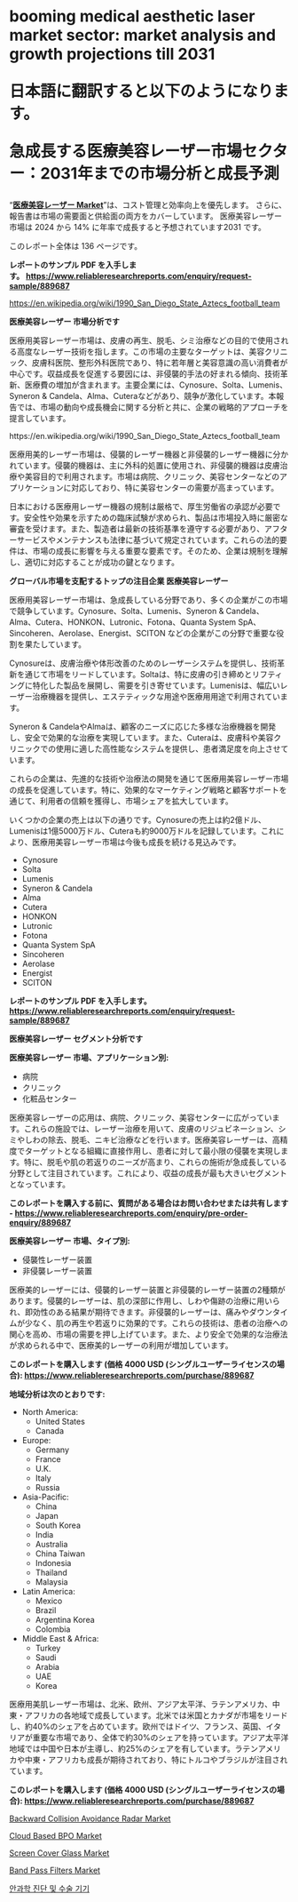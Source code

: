 <p><h1> booming medical aesthetic laser market sector: market analysis and growth projections till 2031

日本語に翻訳すると以下のようになります。

急成長する医療美容レーザー市場セクター：2031年までの市場分析と成長予測</h1></p><p>&ldquo;<strong><a href="https://www.reliableresearchreports.com/medical-aesthetic-laser-r889687">医療美容レーザー Market</a></strong>&rdquo;は、コスト管理と効率向上を優先します。 さらに、報告書は市場の需要面と供給面の両方をカバーしています。 医療美容レーザー 市場は 2024 から 14% に年率で成長すると予想されています2031 です。</p>
<p>このレポート全体は 136 ページです。</p>
<p><strong>レポートのサンプル PDF を入手します。&nbsp;<a href="https://www.reliableresearchreports.com/enquiry/request-sample/889687">https://www.reliableresearchreports.com/enquiry/request-sample/889687</a></strong></p>
<p><a href="https://en.wikipedia.org/wiki/1990_San_Diego_State_Aztecs_football_team">https://en.wikipedia.org/wiki/1990_San_Diego_State_Aztecs_football_team</a></p>
<p><strong>医療美容レーザー 市場分析です</strong></p>
<p><p>医療用美容レーザー市場は、皮膚の再生、脱毛、シミ治療などの目的で使用される高度なレーザー技術を指します。この市場の主要なターゲットは、美容クリニック、皮膚科医院、整形外科医院であり、特に若年層と美容意識の高い消費者が中心です。収益成長を促進する要因には、非侵襲的手法の好まれる傾向、技術革新、医療費の増加が含まれます。主要企業には、Cynosure、Solta、Lumenis、Syneron & Candela、Alma、Cuteraなどがあり、競争が激化しています。本報告では、市場の動向や成長機会に関する分析と共に、企業の戦略的アプローチを提言しています。</p></p>
<p>https://en.wikipedia.org/wiki/1990_San_Diego_State_Aztecs_football_team</p>
<p><p>医療用美的レーザー市場は、侵襲的レーザー機器と非侵襲的レーザー機器に分かれています。侵襲的機器は、主に外科的処置に使用され、非侵襲的機器は皮膚治療や美容目的で利用されます。市場は病院、クリニック、美容センターなどのアプリケーションに対応しており、特に美容センターの需要が高まっています。</p><p>日本における医療用レーザー機器の規制は厳格で、厚生労働省の承認が必要です。安全性や効果を示すための臨床試験が求められ、製品は市場投入時に厳密な審査を受けます。また、製造者は最新の技術基準を遵守する必要があり、アフターサービスやメンテナンスも法律に基づいて規定されています。これらの法的要件は、市場の成長に影響を与える重要な要素です。そのため、企業は規制を理解し、適切に対応することが成功の鍵となります。</p></p>
<p><strong>グローバル市場を支配するトップの注目企業 医療美容レーザー</strong></p>
<p><p>医療用美容レーザー市場は、急成長している分野であり、多くの企業がこの市場で競争しています。Cynosure、Solta、Lumenis、Syneron & Candela、Alma、Cutera、HONKON、Lutronic、Fotona、Quanta System SpA、Sincoheren、Aerolase、Energist、SCITON などの企業がこの分野で重要な役割を果たしています。</p><p>Cynosureは、皮膚治療や体形改善のためのレーザーシステムを提供し、技術革新を通じて市場をリードしています。Soltaは、特に皮膚の引き締めとリフティングに特化した製品を展開し、需要を引き寄せています。Lumenisは、幅広いレーザー治療機器を提供し、エステティックな用途や医療用用途で利用されています。</p><p>Syneron & CandelaやAlmaは、顧客のニーズに応じた多様な治療機器を開発し、安全で効果的な治療を実現しています。また、Cuteraは、皮膚科や美容クリニックでの使用に適した高性能なシステムを提供し、患者満足度を向上させています。</p><p>これらの企業は、先進的な技術や治療法の開発を通じて医療用美容レーザー市場の成長を促進しています。特に、効果的なマーケティング戦略と顧客サポートを通じて、利用者の信頼を獲得し、市場シェアを拡大しています。</p><p>いくつかの企業の売上は以下の通りです。Cynosureの売上は約2億ドル、Lumenisは1億5000万ドル、Cuteraも約9000万ドルを記録しています。これにより、医療用美容レーザー市場は今後も成長を続ける見込みです。</p></p>
<p><ul><li>Cynosure</li><li>Solta</li><li>Lumenis</li><li>Syneron & Candela</li><li>Alma</li><li>Cutera</li><li>HONKON</li><li>Lutronic</li><li>Fotona</li><li>Quanta System SpA</li><li>Sincoheren</li><li>Aerolase</li><li>Energist</li><li>SCITON</li></ul></p>
<p><strong>レポートのサンプル PDF を入手します。 <a href="https://www.reliableresearchreports.com/enquiry/request-sample/889687">https://www.reliableresearchreports.com/enquiry/request-sample/889687</a></strong></p>
<p><strong>医療美容レーザー セグメント分析です</strong></p>
<p><strong>医療美容レーザー 市場、アプリケーション別:</strong></p>
<p><ul><li>病院</li><li>クリニック</li><li>化粧品センター</li></ul></p>
<p><p>医療美容レーザーの応用は、病院、クリニック、美容センターに広がっています。これらの施設では、レーザー治療を用いて、皮膚のリジュビネーション、シミやしわの除去、脱毛、ニキビ治療などを行います。医療美容レーザーは、高精度でターゲットとなる組織に直接作用し、患者に対して最小限の侵襲を実現します。特に、脱毛や肌の若返りのニーズが高まり、これらの施術が急成長している分野として注目されています。これにより、収益の成長が最も大きいセグメントとなっています。</p></p>
<p><strong>このレポートを購入する前に、質問がある場合はお問い合わせまたは共有します - <a href="https://www.reliableresearchreports.com/enquiry/pre-order-enquiry/889687">https://www.reliableresearchreports.com/enquiry/pre-order-enquiry/889687</a></strong></p>
<p><strong>医療美容レーザー 市場、タイプ別:</strong></p>
<p><ul><li>侵襲性レーザー装置</li><li>非侵襲レーザー装置</li></ul></p>
<p><p>医療美的レーザーには、侵襲的レーザー装置と非侵襲的レーザー装置の2種類があります。侵襲的レーザーは、肌の深部に作用し、しわや傷跡の治療に用いられ、即効性のある結果が期待できます。非侵襲的レーザーは、痛みやダウンタイムが少なく、肌の再生や若返りに効果的です。これらの技術は、患者の治療への関心を高め、市場の需要を押し上げています。また、より安全で効果的な治療法が求められる中で、医療美的レーザーの利用が増加しています。</p></p>
<p><strong>このレポートを購入します (価格 4000 USD (シングルユーザーライセンスの場合): <a href="https://www.reliableresearchreports.com/purchase/889687">https://www.reliableresearchreports.com/purchase/889687</a></strong></p>
<p><strong>地域分析は次のとおりです:</strong></p>
<p><ul>
    <li>
        North America:
        <ul>
            <li>United States</li>
            <li>Canada</li>
        </ul>
    </li>
    <li>
        Europe:
        <ul>
            <li>Germany</li>
            <li>France</li>
            <li>U.K.</li>
            <li>Italy</li>
            <li>Russia</li>
        </ul>
    </li>
    <li>
        Asia-Pacific:
        <ul>
            <li>China</li>
            <li>Japan</li>
            <li>South Korea</li>
            <li>India</li>
            <li>Australia</li>
            <li>China Taiwan</li>
            <li>Indonesia</li>
            <li>Thailand</li>
            <li>Malaysia</li>
        </ul>
    </li>
    <li>
        Latin America:
        <ul>
            <li>Mexico</li>
            <li>Brazil</li>
            <li>Argentina Korea</li>
            <li>Colombia</li>
        </ul>
    </li>
    <li>
        Middle East & Africa:
        <ul>
            <li>Turkey</li>
            <li>Saudi</li>
            <li>Arabia</li>
            <li>UAE</li>
            <li>Korea</li>
        </ul>
    </li>
    </ul></p>
<p><p>医療用美肌レーザー市場は、北米、欧州、アジア太平洋、ラテンアメリカ、中東・アフリカの各地域で成長しています。北米では米国とカナダが市場をリードし、約40%のシェアを占めています。欧州ではドイツ、フランス、英国、イタリアが重要な市場であり、全体で約30%のシェアを持っています。アジア太平洋地域では中国や日本が主導し、約25%のシェアを有しています。ラテンアメリカや中東・アフリカも成長が期待されており、特にトルコやブラジルが注目されています。</p></p>
<p><strong>このレポートを購入します (価格 4000 USD (シングルユーザーライセンスの場合): <a href="https://www.reliableresearchreports.com/purchase/889687">https://www.reliableresearchreports.com/purchase/889687</a></strong></p>
<p><p><a href="https://issuu.com/reportprime-2/docs/backward-collision-avoidance-radar-_fa55e9afd3b157">Backward Collision Avoidance Radar Market</a></p><p><a href="https://medium.com/@samirmayert67/cloud-based-bpo-market-growth-market-segmentation-and-regional-analysis-global-forecast-2031-da31b4007c36">Cloud Based BPO Market</a></p><p><a href="https://www.linkedin.com/pulse/how-regional-markets-adapting-screen-cover-glass-market-innovations-sadkc?trackingId=3%2FCF7K1lQ3a4hvvxHthLLg%3D%3D">Screen Cover Glass Market</a></p><p><a href="https://github.com/vimar16th/Market-Research-Report-List-6/blob/main/band-pass-filters-market.md">Band Pass Filters Market</a></p><p><a href="https://github.com/laholand/Market-Research-Report-List-6/blob/main/98476602034.md">안과학 진단 및 수술 기기</a></p></p>